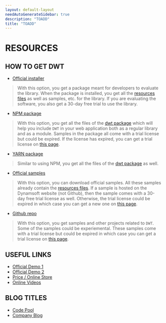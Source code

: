 ```yaml
---
layout: default-layout
needAutoGenerateSidebar: true
description: "TOADD"
title: "TOADD"
---
```


# RESOURCES

## HOW TO GET DWT

* [Official installer](https://www.dynamsoft.com/Downloads/WebTWAIN_Download.aspx)

> With this option, you get a package meant for developers to evaluate the library. When the package is installed, you get all the [resources files]({{site.about}}faqs.html#what-are-the-resources-files) as well as samples, etc. for the library. If you are evaluating the software, you also get a 30-day free trial to use the library.

* [NPM package](https://www.npmjs.com/package/dwt)

> With this option, you get all the files of the [dwt package](https://github.com/dynamsoft-dwt/web-twain-package) which will help you include `DWT` in your web application both as a regular library and as a module. Samples in the package all come with a trial license but could be expired. If the license has expired, you can get a trial license on [this page](https://www.dynamsoft.com/customer/license/trialLicense).

* [YARN package](https://yarnpkg.com/package/dwt)

> Similar to using NPM, you get all the files of the [dwt package](https://github.com/dynamsoft-dwt/web-twain-package) as well.

* [Official samples](https://www.dynamsoft.com/Downloads/WebTWAIN-Sample-Download.aspx)

> With this option, you can download official samples. All these samples already contain the [resources files]({{site.about}}faqs.html#what-are-the-resources-files). If a sample is hosted on the Dynamsoft website (not Github), then the sample comes with a 30-day free trial license as well. Otherwise, the trial license could be expired in which case you can get a new one on [this page](https://www.dynamsoft.com/customer/license/trialLicense).

* [Github repo](https://github.com/dynamsoft-dwt)

> With this option, you get samples and other projects related to `DWT`. Some of the samples could be experiemental. These samples come with a trial license but could be expired in which case you can get a trial license on [this page](https://www.dynamsoft.com/customer/license/trialLicense).

## USEFUL LINKS

* [Official Demo 1](https://demo.dynamsoft.com/dwt/online_demo_scan.aspx)
* [Official Demo 2](https://demo3.dynamsoft.com/DWTOnlineDemo/online_demo.html)
* [Price / Online Store](https://www.dynamsoft.com/Secure/imaging-web-application-buyit.aspx#)
* [Online Videos](https://www.youtube.com/user/Dynamsoft)

## BLOG TITLES 

* [Code Pool](https://www.dynamsoft.com/codepool/?s=twain)
* [Company Blog](https://www.dynamsoft.com/blog/?x=0&y=0&s=twain)

 

